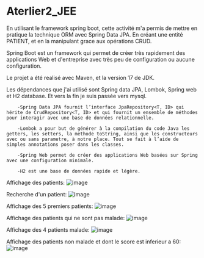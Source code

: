 # Aterlier2_JEE

En utilisant le framework spring boot, cette activité m'a permis de mettre en pratique la technique ORM avec Spring Data JPA. En créant une entité PATIENT, et en la manipulant grace aux opérations CRUD. 

Spring Boot est un framework qui permet de créer très rapidement des applications Web et d'entreprise avec très peu de configuration ou aucune configuration.

Le projet a été realisé avec Maven, et la version 17 de JDK.

Les dépendances que j'ai utilisé sont Spring data JPA, Lombok, Spring web et  H2 database. Et vers la fin je suis passée vers mysql.

        -Spring Data JPA fournit l’interface JpaRepository<T, ID> qui hérite de CrudRepository<T, ID> et qui fournit un ensemble de méthodes pour interagir avec une base de données relationnelle.
        
        -Lombok a pour but de générer à la compilation du code Java les getters, les setters, la methode toString, ainsi que les constructeurs avec ou sans parametre, à notre place. Tout se fait à l’aide de simples annotations poser dans les classes.
        
        -Spring Web permet de créer des applications Web basées sur Spring avec une configuration minimale.
        
        -H2 est une base de données rapide et légère.
        

Affichage des patients:
![image](https://user-images.githubusercontent.com/93864104/232345799-b8dd5a2d-d934-434f-9803-38bce245c7c5.png)

Recherche d'un patient:
![image](https://user-images.githubusercontent.com/93864104/232345906-8bc89669-4e4d-4f9d-9cfe-dd09d4ce5b2a.png)

Affichage des 5 premiers patients:
![image](https://user-images.githubusercontent.com/93864104/232346025-b92ac75b-971a-48bf-beb4-fbf45171af25.png)

Affichage des patients qui ne sont pas malade:
![image](https://user-images.githubusercontent.com/93864104/232346078-12803504-066b-40d5-aeec-5b7fb3214e2f.png)

Affichage des 4 patients malade:
![image](https://user-images.githubusercontent.com/93864104/232346127-f1ee16c0-5656-4111-aa00-6c3ad9e43eea.png)

Affichage des patients non malade et dont le score est inferieur a 60:
![image](https://user-images.githubusercontent.com/93864104/232346246-64b34cb2-b1de-475f-9e17-577b67373cf7.png)


